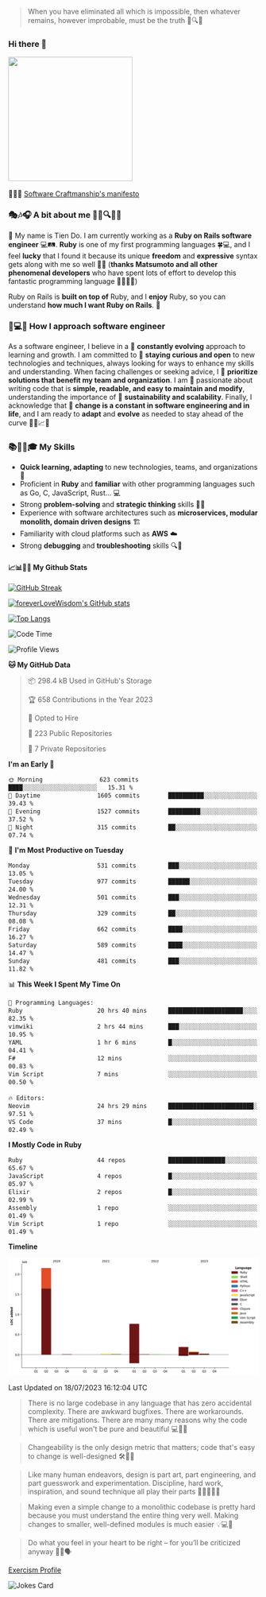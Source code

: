 > When you have eliminated all which is impossible, then whatever remains, however improbable, must be the truth 🤔🔍💡
### Hi there 👋

<!--
**foreverLoveWisdom/foreverLoveWisdom** is a ✨ _special_ ✨ repository because its `README.md` (this file) appears on your GitHub profile.

Here are some ideas to get you started:

- 🔭 I’m currently working on ...
- 🌱 I’m currently learning ...
- 👯 I’m looking to collaborate on ...
- 🤔 I’m looking for help with ...
- 💬 Ask me about ...
- 📫 How to reach me: ...
- 😄 Pronouns: ...
- ⚡ Fun fact: ...
-->

<img src="https://codecondo.com/wp-content/uploads/2017/09/railslogo.png" width="250" height="250">

 📜🔨🌟 [Software Craftmanship's manifesto](http://manifesto.softwarecraftsmanship.org/)

### 🎭🎶🎧 A bit about me 🕵️‍♀️🔍🕵️‍♂️
👋 My name is Tien Do. I am currently working as a **Ruby on Rails software engineer** 💻🛤️. **Ruby** is one of my first programming languages 🍀💻, and I feel **lucky** that I found it because its unique **freedom** and **expressive** syntax gets along with me so well 🤗💬 (**thanks Matsumoto and all other phenomenal developers** who have spent lots of effort to develop this fantastic programming language 🙏👨‍💻🌟)

Ruby on Rails is **built on top of** Ruby, and I **enjoy** Ruby, so you can understand **how much I want Ruby on Rails**. 🤩

### 🤔💻🔨 How I approach software engineer
As a software engineer, I believe in a 🔄 **constantly evolving** approach to learning and growth. I am committed to 🤔 **staying curious and open** to new technologies and techniques, always looking for ways to enhance my skills and understanding. When facing challenges or seeking advice, I 👥  **prioritize solutions that benefit my team and organization**. I am 🎉 passionate about writing code that is **simple, readable, and easy to maintain and modify**, understanding the importance of 🌱 **sustainability and scalability**. Finally, I acknowledge that 🌊 **change is a constant in software engineering and in life**, and I am ready to **adapt** and **evolve** as needed to stay ahead of the curve 🏃‍♂️📈🔄

### 📚🧑‍💻🎓 My Skills
- **Quick learning, adapting** to new technologies, teams, and organizations 🚀
- Proficient in **Ruby** and **familiar** with other programming languages such as Go, C, JavaScript, Rust... 💻
- Strong **problem-solving** and **strategic thinking** skills 🤔💡
- Experience with software architectures such as **microservices, modular monolith, domain driven designs** 🏗️
- Familiarity with cloud platforms such as **AWS** ☁️ 
- Strong **debugging** and **troubleshooting** skills 🔍🐞

#### 📈📊👨‍💻  My Github Stats

[![GitHub Streak](https://github-readme-streak-stats.herokuapp.com/?user=foreverLoveWisdom&theme=dracula)](https://git.io/streak-stats)
&nbsp;
&nbsp;

[![foreverLoveWisdom's GitHub stats](https://github-readme-stats.vercel.app/api?username=foreverLoveWisdom&show_icons=true&theme=react&count_private=true)](https://github.com/anuraghazra/github-readme-stats)

[![Top Langs](https://github-readme-stats.vercel.app/api/top-langs/?username=foreverLoveWisdom&show_icons=true&theme=vue-dark)](https://github.com/anuraghazra/github-readme-stats)

<!--START_SECTION:waka-->
![Code Time](http://img.shields.io/badge/Code%20Time-2%2C103%20hrs%2014%20mins-blue)

![Profile Views](http://img.shields.io/badge/Profile%20Views-0-blue)

**🐱 My GitHub Data** 

> 📦 298.4 kB Used in GitHub's Storage 
 > 
> 🏆 658 Contributions in the Year 2023
 > 
> 💼 Opted to Hire
 > 
> 📜 223 Public Repositories 
 > 
> 🔑 7 Private Repositories 
 > 
**I'm an Early 🐤** 

```text
🌞 Morning                623 commits         ████░░░░░░░░░░░░░░░░░░░░░   15.31 % 
🌆 Daytime                1605 commits        ██████████░░░░░░░░░░░░░░░   39.43 % 
🌃 Evening                1527 commits        █████████░░░░░░░░░░░░░░░░   37.52 % 
🌙 Night                  315 commits         ██░░░░░░░░░░░░░░░░░░░░░░░   07.74 % 
```
📅 **I'm Most Productive on Tuesday** 

```text
Monday                   531 commits         ███░░░░░░░░░░░░░░░░░░░░░░   13.05 % 
Tuesday                  977 commits         ██████░░░░░░░░░░░░░░░░░░░   24.00 % 
Wednesday                501 commits         ███░░░░░░░░░░░░░░░░░░░░░░   12.31 % 
Thursday                 329 commits         ██░░░░░░░░░░░░░░░░░░░░░░░   08.08 % 
Friday                   662 commits         ████░░░░░░░░░░░░░░░░░░░░░   16.27 % 
Saturday                 589 commits         ████░░░░░░░░░░░░░░░░░░░░░   14.47 % 
Sunday                   481 commits         ███░░░░░░░░░░░░░░░░░░░░░░   11.82 % 
```


📊 **This Week I Spent My Time On** 

```text
💬 Programming Languages: 
Ruby                     20 hrs 40 mins      █████████████████████░░░░   82.35 % 
vimwiki                  2 hrs 44 mins       ███░░░░░░░░░░░░░░░░░░░░░░   10.95 % 
YAML                     1 hr 6 mins         █░░░░░░░░░░░░░░░░░░░░░░░░   04.41 % 
F#                       12 mins             ░░░░░░░░░░░░░░░░░░░░░░░░░   00.83 % 
Vim Script               7 mins              ░░░░░░░░░░░░░░░░░░░░░░░░░   00.50 % 

🔥 Editors: 
Neovim                   24 hrs 29 mins      ████████████████████████░   97.51 % 
VS Code                  37 mins             █░░░░░░░░░░░░░░░░░░░░░░░░   02.49 % 
```

**I Mostly Code in Ruby** 

```text
Ruby                     44 repos            ████████████████░░░░░░░░░   65.67 % 
JavaScript               4 repos             █░░░░░░░░░░░░░░░░░░░░░░░░   05.97 % 
Elixir                   2 repos             █░░░░░░░░░░░░░░░░░░░░░░░░   02.99 % 
Assembly                 1 repo              ░░░░░░░░░░░░░░░░░░░░░░░░░   01.49 % 
Vim Script               1 repo              ░░░░░░░░░░░░░░░░░░░░░░░░░   01.49 % 
```



**Timeline**

![Lines of Code chart](https://raw.githubusercontent.com/foreverLoveWisdom/foreverLoveWisdom/main/assets/bar_graph.png)


 Last Updated on 18/07/2023 16:12:04 UTC
<!--END_SECTION:waka-->


> There is no large codebase in any language that has zero accidental complexity. There are awkward bugfixes. There are workarounds. There are mitigations.
> There are many many reasons why the code which is useful won't be pure and beautiful 💻🐞🤔

> Changeability is the only design metric that matters; code that's easy to change is well-designed 🛠️🔄🎨

> Like many human endeavors, design is part art, part engineering, and part guesswork and experimentation. Discipline, hard work, inspiration, and sound technique all play their parts 🎨🧑‍💻🔬🧪

> Mak­ing even a sim­ple change to a mono­lith­ic code­base is pret­ty hard because you must under­stand the entire thing very well. Mak­ing changes to small­er, well-defined mod­ules is much easier 💡💻🤔
 
 > Do what you feel in your heart to be right – for you’ll be criticized anyway 💖🙏🗣️ 
 
[Exercism Profile](https://exercism.org/profiles/foreverLoveWisdom)

![Jokes Card](https://readme-jokes.vercel.app/api)
